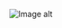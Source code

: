 ![Image alt](https://github.com/VladBoG007/My-images-in-sites-and-repositoryes/blob/main/images_prewies/img1_site24.jpg)
